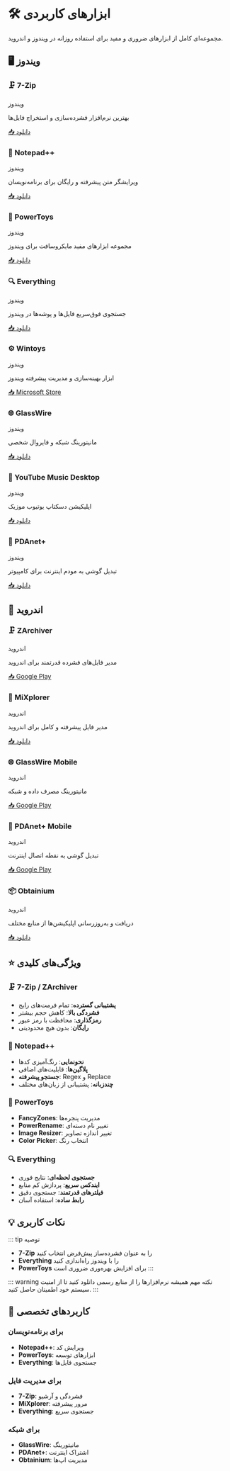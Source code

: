 # 🛠️ ابزارهای کاربردی

مجموعه‌ای کامل از ابزارهای ضروری و مفید برای استفاده روزانه در ویندوز و اندروید.

## 🖥️ ویندوز

<div class="app-cards">
  <div class="app-card">
    <h3>🗜️ 7-Zip</h3>
    <div class="platforms">
      <span class="platform-tag">ویندوز</span>
    </div>
    <p>بهترین نرم‌افزار فشرده‌سازی و استخراج فایل‌ها</p>
    <div class="apps">
      <a href="https://www.7-zip.org" class="app-link" target="_blank">
        📥 دانلود
      </a>
    </div>
  </div>

  <div class="app-card">
    <h3>📝 Notepad++</h3>
    <div class="platforms">
      <span class="platform-tag">ویندوز</span>
    </div>
    <p>ویرایشگر متن پیشرفته و رایگان برای برنامه‌نویسان</p>
    <div class="apps">
      <a href="https://notepad-plus-plus.org" class="app-link" target="_blank">
        📥 دانلود
      </a>
    </div>
  </div>

  <div class="app-card">
    <h3>🧩 PowerToys</h3>
    <div class="platforms">
      <span class="platform-tag">ویندوز</span>
    </div>
    <p>مجموعه ابزارهای مفید مایکروسافت برای ویندوز</p>
    <div class="apps">
      <a href="https://github.com/microsoft/PowerToys" class="app-link" target="_blank">
        📥 دانلود
      </a>
    </div>
  </div>

  <div class="app-card">
    <h3>🔍 Everything</h3>
    <div class="platforms">
      <span class="platform-tag">ویندوز</span>
    </div>
    <p>جستجوی فوق‌سریع فایل‌ها و پوشه‌ها در ویندوز</p>
    <div class="apps">
      <a href="https://www.voidtools.com/" class="app-link" target="_blank">
        📥 دانلود
      </a>
    </div>
  </div>

  <div class="app-card">
    <h3>⚙️ Wintoys</h3>
    <div class="platforms">
      <span class="platform-tag">ویندوز</span>
    </div>
    <p>ابزار بهینه‌سازی و مدیریت پیشرفته ویندوز</p>
    <div class="apps">
      <a href="https://www.microsoft.com/store/apps/9P8LTPGCBZXD" class="app-link" target="_blank">
        📥 Microsoft Store
      </a>
    </div>
  </div>

  <div class="app-card">
    <h3>🌐 GlassWire</h3>
    <div class="platforms">
      <span class="platform-tag">ویندوز</span>
    </div>
    <p>مانیتورینگ شبکه و فایروال شخصی</p>
    <div class="apps">
      <a href="https://www.glasswire.com/download/" class="app-link" target="_blank">
        📥 دانلود
      </a>
    </div>
  </div>

  <div class="app-card">
    <h3>🎵 YouTube Music Desktop</h3>
    <div class="platforms">
      <span class="platform-tag">ویندوز</span>
    </div>
    <p>اپلیکیشن دسکتاپ یوتیوب موزیک</p>
    <div class="apps">
      <a href="https://ytmdesktop.app/#download" class="app-link" target="_blank">
        📥 دانلود
      </a>
    </div>
  </div>

  <div class="app-card">
    <h3>📶 PDAnet+</h3>
    <div class="platforms">
      <span class="platform-tag">ویندوز</span>
    </div>
    <p>تبدیل گوشی به مودم اینترنت برای کامپیوتر</p>
    <div class="apps">
      <a href="https://pdanet.co/install/" class="app-link" target="_blank">
        📥 دانلود
      </a>
    </div>
  </div>
</div>

## 📱 اندروید

<div class="app-cards">
  <div class="app-card">
    <h3>🗜️ ZArchiver</h3>
    <div class="platforms">
      <span class="platform-tag">اندروید</span>
    </div>
    <p>مدیر فایل‌های فشرده قدرتمند برای اندروید</p>
    <div class="apps">
      <a href="https://play.google.com/store/apps/details?id=ru.zdevs.zarchiver" class="app-link" target="_blank">
        📥 Google Play
      </a>
    </div>
  </div>

  <div class="app-card">
    <h3>📁 MiXplorer</h3>
    <div class="platforms">
      <span class="platform-tag">اندروید</span>
    </div>
    <p>مدیر فایل پیشرفته و کامل برای اندروید</p>
    <div class="apps">
      <a href="https://mixplorer.com" class="app-link" target="_blank">
        📥 دانلود
      </a>
    </div>
  </div>

  <div class="app-card">
    <h3>🌐 GlassWire Mobile</h3>
    <div class="platforms">
      <span class="platform-tag">اندروید</span>
    </div>
    <p>مانیتورینگ مصرف داده و شبکه</p>
    <div class="apps">
      <a href="https://play.google.com/store/apps/details?id=com.glasswire.android" class="app-link" target="_blank">
        📥 Google Play
      </a>
    </div>
  </div>

  <div class="app-card">
    <h3>📶 PDAnet+ Mobile</h3>
    <div class="platforms">
      <span class="platform-tag">اندروید</span>
    </div>
    <p>تبدیل گوشی به نقطه اتصال اینترنت</p>
    <div class="apps">
      <a href="https://play.google.com/store/apps/details?id=com.pdanet&hl=en" class="app-link" target="_blank">
        📥 Google Play
      </a>
    </div>
  </div>

  <div class="app-card">
    <h3>📦 Obtainium</h3>
    <div class="platforms">
      <span class="platform-tag">اندروید</span>
    </div>
    <p>دریافت و به‌روزرسانی اپلیکیشن‌ها از منابع مختلف</p>
    <div class="apps">
      <a href="https://obtainium.imranr.dev/" class="app-link" target="_blank">
        📥 دانلود
      </a>
    </div>
  </div>
</div>

## ⭐ ویژگی‌های کلیدی

### 🗜️ 7-Zip / ZArchiver
- **پشتیبانی گسترده**: تمام فرمت‌های رایج
- **فشردگی بالا**: کاهش حجم بیشتر
- **رمزگذاری**: محافظت با رمز عبور
- **رایگان**: بدون هیچ محدودیتی

### 📝 Notepad++
- **نحو‌نمایی**: رنگ‌آمیزی کدها
- **پلاگین‌ها**: قابلیت‌های اضافی
- **جستجو پیشرفته**: Regex و Replace
- **چندزبانه**: پشتیبانی از زبان‌های مختلف

### 🧩 PowerToys
- **FancyZones**: مدیریت پنجره‌ها
- **PowerRename**: تغییر نام دسته‌ای
- **Image Resizer**: تغییر اندازه تصاویر
- **Color Picker**: انتخاب رنگ

### 🔍 Everything
- **جستجوی لحظه‌ای**: نتایج فوری
- **ایندکس سریع**: پردازش کم منابع
- **فیلترهای قدرتمند**: جستجوی دقیق
- **رابط ساده**: استفاده آسان

## 💡 نکات کاربری

::: tip توصیه
- **7-Zip** را به عنوان فشرده‌ساز پیش‌فرض انتخاب کنید
- **Everything** را با ویندوز راه‌اندازی کنید
- **PowerToys** برای افزایش بهره‌وری ضروری است
:::

::: warning نکته مهم
همیشه نرم‌افزارها را از منابع رسمی دانلود کنید تا از امنیت سیستم خود اطمینان حاصل کنید.
:::

## 🎯 کاربردهای تخصصی

### برای برنامه‌نویسان
- **Notepad++**: ویرایش کد
- **PowerToys**: ابزارهای توسعه
- **Everything**: جستجوی فایل‌ها

### برای مدیریت فایل
- **7-Zip**: فشردگی و آرشیو
- **MiXplorer**: مرور پیشرفته
- **Everything**: جستجوی سریع

### برای شبکه
- **GlassWire**: مانیتورینگ
- **PDAnet+**: اشتراک اینترنت
- **Obtainium**: مدیریت اپ‌ها